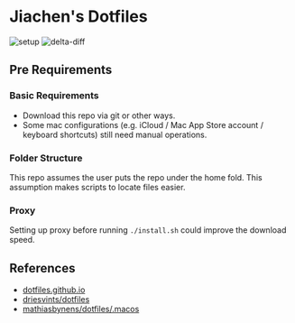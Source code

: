# Jiachen's Dotfiles

![setup](screenshot/setup.png)
![delta-diff](screenshot/delta-diff.png)

## Pre Requirements

### Basic Requirements

- Download this repo via git or other ways.
- Some mac configurations
(e.g. iCloud / Mac App Store account / keyboard shortcuts)
still need manual operations.

### Folder Structure

This repo assumes the user puts the repo under the home fold.
This assumption makes scripts to locate files easier.

### Proxy

Setting up proxy before running `./install.sh` could improve the download
speed.

## References

- [dotfiles.github.io](https://dotfiles.github.io/)
- [driesvints/dotfiles](https://github.com/driesvints/dotfiles)
- [mathiasbynens/dotfiles/.macos](https://github.com/mathiasbynens/dotfiles/blob/main/.macos)
